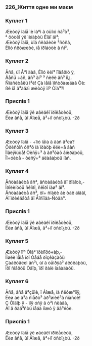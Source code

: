 ### 226_Життя одне ми маєм
### Куплет 1
Æèòòÿ îäíå ìè ìàºì â öüîìó ñâ³ò³,<br/>² õóòêî ÿê ìèíàþòü Éîãî äí³;<br/>Æèòòÿ îäíå, ùîá ñëàâèòè ²ñóñà,<br/>Éîìó ñëóæèòè, íå ïðîáóòè â ñí³.
### Куплет 2
Âñå, ùî Â³í äàâ, Éîìó ëèï³ ïîâåðíó ÿ,<br/>Âåñü ÷àñ, âñ³ äí³ ³ ñèëè âñ³ ìî¿.<br/>Ñïàñèòåëü ì³é! Çà ìåíå ïîñòðàæäàâ Òè:<br/>ßê íå â³ääàì æèòòÿ ìîº Òîá³?!
### Приспів 1
Æèòòÿ îäíå ÿê øâèäêî ïðîëåòèòü,<br/>Ëèø âñå, ùî Áîæå, â³÷íî óñòî¿òü. -2ð
### Куплет 3
Æèòòÿ îäíå - ÷îìó íåìà â âàñ ä³ëà?<br/>Õðèñòîñ óñ³õ íà ïðàöþ êëè÷å âàñ<br/>Ïîãëÿíüòå! Òèñÿ÷³ â ãð³õàõ âìèðàþòü,<br/>Ïî÷óéòå - òèñÿ÷³ áëàãàþòü íàñ.
### Куплет 4
Âñòàâàéòå âñ³, âñòàâàéòå äî ðîáîòè,-<br/>Ïðîëèíóòü ñêîðî, ñêîðî íàø³ äí³.<br/>Âñòàâàéòå âñ³, õî÷ ñïàëè âè òàê äîâãî,<br/>Áî ïðèéäåòå äî Ãîñïîäà-Ñóää³.
### Приспів 1
Æèòòÿ îäíå ÿê øâèäêî ïðîëåòèòü,<br/>Ëèø âñå, ùî Áîæå, â³÷íî óñòî¿òü. -2ð
### Куплет 5
Æèòòÿ ìîº Òîá³ ïðèïîðó÷àþ,-<br/>Ïîøëè ìåíå ïðî Òåáå ðîçêàçàòü<br/>Çàáëóäëèì âñ³ì, ùî â òåìðÿâ³ áëóêàþòü,<br/>Ïðî ñìåðòü Òâîþ, ïðî ðàíè íàãàäàòü.
### Куплет 6
Âñå, âñå â³çüìè, î Áîæå, íà ñëóæ³ííÿ,<br/>Ëèø áè â³ä ñìåðò³ ãð³øíèê³â ñïàñòè!<br/>Ç Òîáîþ ÿ - ìîÿ óñÿ â ò³ì ñëàâà,<br/>Áî â ðàä³ñòü íåáà ìîæó ÿ ââ³éòè.
### Приспів 1
Æèòòÿ îäíå ÿê øâèäêî ïðîëåòèòü,<br/>Ëèø âñå, ùî Áîæå, â³÷íî óñòî¿òü. -2ð
